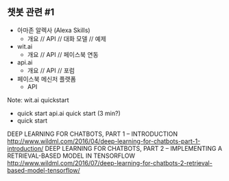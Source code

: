 ## 챗봇 관련 #1

- 아마존 알렉사 (Alexa Skills)
    - 개요 [<i class="icon icon-link"></i>](https://developer.amazon.com/public/solutions/alexa/alexa-skills-kit) <!-- .element: target="_blank" rel="noopener" -->
      // API [<i class="icon icon-link"></i>](https://developer.amazon.com/public/solutions/alexa/alexa-skills-kit/docs/alexa-skills-kit-interface-reference) <!-- .element: target="_blank" rel="noopener" -->
      // 대화 모델[<i class="icon icon-link"></i>](https://developer.amazon.com/public/solutions/alexa/alexa-skills-kit/docs/alexa-skills-kit-interaction-model-reference) <!-- .element: target="_blank" rel="noopener" -->
      // 예제 [<i class="icon icon-link"></i>](https://github.com/amzn/alexa-skills-kit-js) <!-- .element: target="_blank" rel="noopener" -->
- wit.ai
    - 개요 [<i class="icon icon-link"></i>](https://wit.ai/docs/recipes) <!-- .element: target="_blank" rel="noopener" -->
      // API [<i class="icon icon-link"></i>](https://wit.ai/docs/http/20160526) <!-- .element: target="_blank" rel="noopener" -->
      // 페이스북 연동 [<i class="icon icon-link"></i>](https://github.com/wit-ai/node-wit/blob/master/README.md) <!-- .element: target="_blank" rel="noopener" -->
- api.ai
    - 개요 [<i class="icon icon-link"></i>](https://docs.api.ai/) <!-- .element: target="_blank" rel="noopener" -->
      // API [<i class="icon icon-link"></i>](https://docs.api.ai/docs/reference) <!-- .element: target="_blank" rel="noopener" -->
      // 포럼 [<i class="icon icon-link"></i>](https://discuss.api.ai/) <!-- .element: target="_blank" rel="noopener" -->
- 페이스북 메신저 플랫폼
    - API [<i class="icon icon-link"></i>](https://developers.facebook.com/docs/messenger-platform/reference) <!-- .element: target="_blank" rel="noopener" -->

Note:
wit.ai quickstart
- quick start[<i class="icon icon-link"></i>](https://wit.ai/docs/quickstart) <!-- .element: target="_blank" rel="noopener" -->
api.ai quick start (3 min?)
- quick start[<i class="icon icon-link"></i>](https://docs.api.ai/docs/apiai-in-2-minutes-1) <!-- .element: target="_blank" rel="noopener" -->

DEEP LEARNING FOR CHATBOTS, PART 1 – INTRODUCTION
http://www.wildml.com/2016/04/deep-learning-for-chatbots-part-1-introduction/
DEEP LEARNING FOR CHATBOTS, PART 2 – IMPLEMENTING A RETRIEVAL-BASED MODEL IN TENSORFLOW
http://www.wildml.com/2016/07/deep-learning-for-chatbots-2-retrieval-based-model-tensorflow/

